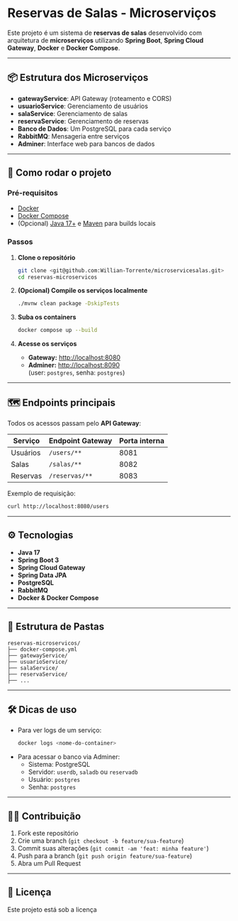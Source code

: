 # Reservas de Salas - Microserviços

Este projeto é um sistema de **reservas de salas** desenvolvido com arquitetura de **microserviços** utilizando **Spring Boot**, **Spring Cloud Gateway**, **Docker** e **Docker Compose**.

---

## 📦 Estrutura dos Microserviços

- **gatewayService**: API Gateway (roteamento e CORS)
- **usuarioService**: Gerenciamento de usuários
- **salaService**: Gerenciamento de salas
- **reservaService**: Gerenciamento de reservas
- **Banco de Dados**: Um PostgreSQL para cada serviço
- **RabbitMQ**: Mensageria entre serviços
- **Adminer**: Interface web para bancos de dados

---

## 🚀 Como rodar o projeto

### Pré-requisitos

- [Docker](https://www.docker.com/)
- [Docker Compose](https://docs.docker.com/compose/)
- (Opcional) [Java 17+](https://adoptium.net/) e [Maven](https://maven.apache.org/) para builds locais

### Passos

1. **Clone o repositório**
    ```sh
    git clone <git@github.com:Willian-Torrente/microservicesalas.git>
    cd reservas-microservicos
    ```

2. **(Opcional) Compile os serviços localmente**
    ```sh
    ./mvnw clean package -DskipTests
    ```

3. **Suba os containers**
    ```sh
    docker compose up --build
    ```

4. **Acesse os serviços**
    - **Gateway:** [http://localhost:8080](http://localhost:8080)
    - **Adminer:** [http://localhost:8090](http://localhost:8090)  
      (user: `postgres`, senha: `postgres`)

---

## 🗺️ Endpoints principais

Todos os acessos passam pelo **API Gateway**:

| Serviço         | Endpoint Gateway           | Porta interna |
|-----------------|---------------------------|--------------|
| Usuários        | `/users/**`               | 8081         |
| Salas           | `/salas/**`               | 8082         |
| Reservas        | `/reservas/**`            | 8083         |

Exemplo de requisição:
```sh
curl http://localhost:8080/users
```

---

## ⚙️ Tecnologias

- **Java 17**
- **Spring Boot 3**
- **Spring Cloud Gateway**
- **Spring Data JPA**
- **PostgreSQL**
- **RabbitMQ**
- **Docker & Docker Compose**

---

## 📝 Estrutura de Pastas

```
reservas-microservicos/
├── docker-compose.yml
├── gatewayService/
├── usuarioService/
├── salaService/
├── reservaService/
├── ...
```

---

## 🛠️ Dicas de uso

- Para ver logs de um serviço:
  ```sh
  docker logs <nome-do-container>
  ```
- Para acessar o banco via Adminer:
  - Sistema: PostgreSQL
  - Servidor: `userdb`, `saladb` ou `reservadb`
  - Usuário: `postgres`
  - Senha: `postgres`

---

## 🧑‍💻 Contribuição

1. Fork este repositório
2. Crie uma branch (`git checkout -b feature/sua-feature`)
3. Commit suas alterações (`git commit -am 'feat: minha feature'`)
4. Push para a branch (`git push origin feature/sua-feature`)
5. Abra um Pull Request

---

## 📄 Licença

Este projeto está sob a licença
